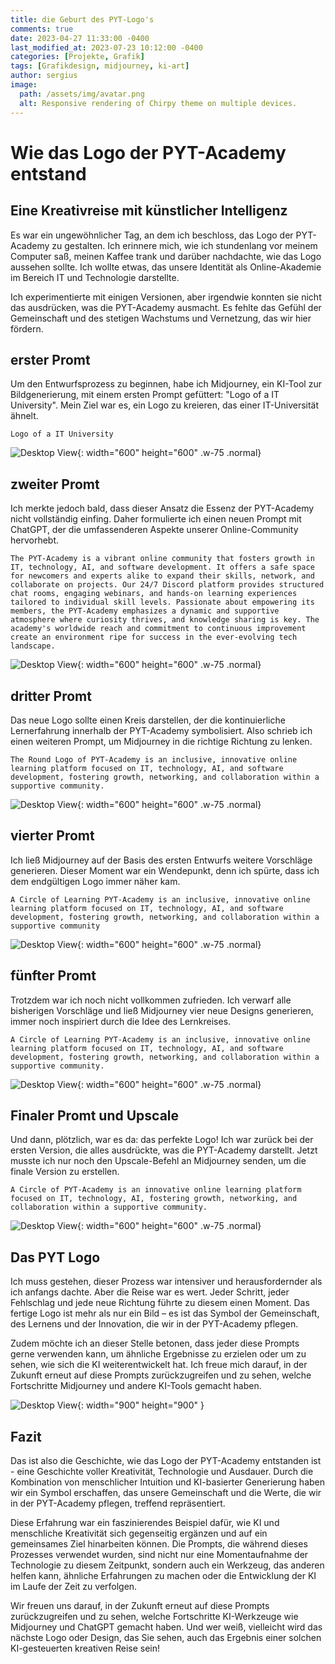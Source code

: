 ```yaml
---
title: die Geburt des PYT-Logo's
comments: true
date: 2023-04-27 11:33:00 -0400
last_modified_at: 2023-07-23 10:12:00 -0400
categories: [Projekte, Grafik]
tags: [Grafikdesign, midjourney, ki-art]
author: sergius
image:
  path: /assets/img/avatar.png
  alt: Responsive rendering of Chirpy theme on multiple devices.
---
```


# Wie das Logo der PYT-Academy entstand

## Eine Kreativreise mit künstlicher Intelligenz

Es war ein ungewöhnlicher Tag, an dem ich beschloss, das Logo der PYT-Academy zu gestalten. Ich erinnere mich, wie ich stundenlang vor meinem Computer saß, meinen Kaffee trank und darüber nachdachte, wie das Logo aussehen sollte. Ich wollte etwas, das unsere Identität als Online-Akademie im Bereich IT und Technologie darstellte.

Ich experimentierte mit einigen Versionen, aber irgendwie konnten sie nicht das ausdrücken, was die PYT-Academy ausmacht. Es fehlte das Gefühl der Gemeinschaft und des stetigen Wachstums und Vernetzung, das wir hier fördern.

## erster Promt

Um den Entwurfsprozess zu beginnen, habe ich Midjourney, ein KI-Tool zur Bildgenerierung, mit einem ersten Prompt gefüttert: "Logo of a IT University". Mein Ziel war es, ein Logo zu kreieren, das einer IT-Universität ähnelt.

```text
Logo of a IT University
```

![Desktop View](/assets/pyt/PYT-Logoentwurf-1.png){: width="600" height="600" .w-75 .normal}

## zweiter Promt

Ich merkte jedoch bald, dass dieser Ansatz die Essenz der PYT-Academy nicht vollständig einfing. Daher formulierte ich einen neuen Prompt mit ChatGPT, der die umfassenderen Aspekte unserer Online-Community hervorhebt.

```promt
The PYT-Academy is a vibrant online community that fosters growth in IT, technology, AI, and software development. It offers a safe space for newcomers and experts alike to expand their skills, network, and collaborate on projects. Our 24/7 Discord platform provides structured chat rooms, engaging webinars, and hands-on learning experiences tailored to individual skill levels. Passionate about empowering its members, the PYT-Academy emphasizes a dynamic and supportive atmosphere where curiosity thrives, and knowledge sharing is key. The academy's worldwide reach and commitment to continuous improvement create an environment ripe for success in the ever-evolving tech landscape.
```

![Desktop View](/assets/pyt/PYT-Logoentwurf-2.png){: width="600" height="600" .w-75 .normal}

## dritter Promt

Das neue Logo sollte einen Kreis darstellen, der die kontinuierliche Lernerfahrung innerhalb der PYT-Academy symbolisiert. Also schrieb ich einen weiteren Prompt, um Midjourney in die richtige Richtung zu lenken.

```promt
The Round Logo of PYT-Academy is an inclusive, innovative online learning platform focused on IT, technology, AI, and software development, fostering growth, networking, and collaboration within a supportive community.
```

![Desktop View](/assets/pyt/PYT-Logoentwurf-3.png){: width="600" height="600" .w-75 .normal}

## vierter Promt

Ich ließ Midjourney auf der Basis des ersten Entwurfs weitere Vorschläge generieren. Dieser Moment war ein Wendepunkt, denn ich spürte, dass ich dem endgültigen Logo immer näher kam.

```promt
A Circle of Learning PYT-Academy is an inclusive, innovative online learning platform focused on IT, technology, AI, and software development, fostering growth, networking, and collaboration within a supportive community
```

![Desktop View](/assets/pyt/PYT-Logoentwurf-4.png){: width="600" height="600" .w-75 .normal}

## fünfter Promt

Trotzdem war ich noch nicht vollkommen zufrieden. Ich verwarf alle bisherigen Vorschläge und ließ Midjourney vier neue Designs generieren, immer noch inspiriert durch die Idee des Lernkreises.

```promt
A Circle of Learning PYT-Academy is an inclusive, innovative online learning platform focused on IT, technology, AI, and software development, fostering growth, networking, and collaboration within a supportive community.
```

![Desktop View](/assets/pyt/PYT-Logoentwurf-5.png){: width="600" height="600" .w-75 .normal}

## Finaler Promt und Upscale

Und dann, plötzlich, war es da: das perfekte Logo! Ich war zurück bei der ersten Version, die alles ausdrückte, was die PYT-Academy darstellt. Jetzt musste ich nur noch den Upscale-Befehl an Midjourney senden, um die finale Version zu erstellen.

```promt
A Circle of PYT-Academy is an innovative online learning platform focused on IT, technology, AI, fostering growth, networking, and collaboration within a supportive community.
```

![Desktop View](/assets/pyt/PYT-Logoentwurf-6.png){: width="600" height="600" .w-75 .normal}

## Das PYT Logo

Ich muss gestehen, dieser Prozess war intensiver und herausfordernder als ich anfangs dachte. Aber die Reise war es wert. Jeder Schritt, jeder Fehlschlag und jede neue Richtung führte zu diesem einen Moment. Das fertige Logo ist mehr als nur ein Bild – es ist das Symbol der Gemeinschaft, des Lernens und der Innovation, die wir in der PYT-Academy pflegen.

Zudem möchte ich an dieser Stelle betonen, dass jeder diese Prompts gerne verwenden kann, um ähnliche Ergebnisse zu erzielen oder um zu sehen, wie sich die KI weiterentwickelt hat. Ich freue mich darauf, in der Zukunft erneut auf diese Prompts zurückzugreifen und zu sehen, welche Fortschritte Midjourney und andere KI-Tools gemacht haben.

![Desktop View](/assets/img/avatar.png){: width="900" height="900" }

## Fazit

Das ist also die Geschichte, wie das Logo der PYT-Academy entstanden ist - eine Geschichte voller Kreativität, Technologie und Ausdauer. Durch die Kombination von menschlicher Intuition und KI-basierter Generierung haben wir ein Symbol erschaffen, das unsere Gemeinschaft und die Werte, die wir in der PYT-Academy pflegen, treffend repräsentiert.

Diese Erfahrung war ein faszinierendes Beispiel dafür, wie KI und menschliche Kreativität sich gegenseitig ergänzen und auf ein gemeinsames Ziel hinarbeiten können. Die Prompts, die während dieses Prozesses verwendet wurden, sind nicht nur eine Momentaufnahme der Technologie zu diesem Zeitpunkt, sondern auch ein Werkzeug, das anderen helfen kann, ähnliche Erfahrungen zu machen oder die Entwicklung der KI im Laufe der Zeit zu verfolgen.

Wir freuen uns darauf, in der Zukunft erneut auf diese Prompts zurückzugreifen und zu sehen, welche Fortschritte KI-Werkzeuge wie Midjourney und ChatGPT gemacht haben. Und wer weiß, vielleicht wird das nächste Logo oder Design, das Sie sehen, auch das Ergebnis einer solchen KI-gesteuerten kreativen Reise sein!
